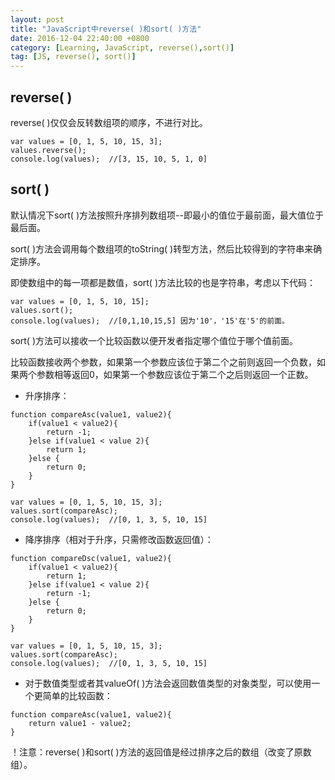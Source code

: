 ```yaml
---
layout: post
title: "JavaScript中reverse( )和sort( )方法"
date: 2016-12-04 22:40:00 +0800
category: [Learning, JavaScript, reverse(),sort()]
tag: [JS, reverse(), sort()]
---
```


## reverse( )

reverse( )仅仅会反转数组项的顺序，不进行对比。

```
var values = [0, 1, 5, 10, 15, 3];
values.reverse();
console.log(values);  //[3, 15, 10, 5, 1, 0]
```

## sort( )

默认情况下sort( )方法按照升序排列数组项--即最小的值位于最前面，最大值位于最后面。

sort( )方法会调用每个数组项的toString( )转型方法，然后比较得到的字符串来确定排序。

即使数组中的每一项都是数值，sort( )方法比较的也是字符串，考虑以下代码：

```
var values = [0, 1, 5, 10, 15];
values.sort();
console.log(values);  //[0,1,10,15,5] 因为'10'，'15'在'5'的前面。
```

sort( )方法可以接收一个比较函数以便开发者指定哪个值位于哪个值前面。

比较函数接收两个参数，如果第一个参数应该位于第二个之前则返回一个负数，如果两个参数相等返回0，如果第一个参数应该位于第二个之后则返回一个正数。

* 升序排序：

```
function compareAsc(value1, value2){
	if(value1 < value2){
		return -1;
	}else if(value1 < value 2){
		return 1;
	}else {
		return 0;
	}
}

var values = [0, 1, 5, 10, 15, 3];
values.sort(compareAsc);
console.log(values);  //[0, 1, 3, 5, 10, 15] 
```

* 降序排序（相对于升序，只需修改函数返回值）：

```
function compareDsc(value1, value2){
	if(value1 < value2){
		return 1;
	}else if(value1 < value 2){
		return -1;
	}else {
		return 0;
	}
}

var values = [0, 1, 5, 10, 15, 3];
values.sort(compareAsc);
console.log(values);  //[0, 1, 3, 5, 10, 15] 
```

* 对于数值类型或者其valueOf( )方法会返回数值类型的对象类型，可以使用一个更简单的比较函数：

```
function compareAsc(value1, value2){
	return value1 - value2;
}
```

！注意：reverse( )和sort( )方法的返回值是经过排序之后的数组（改变了原数组）。










